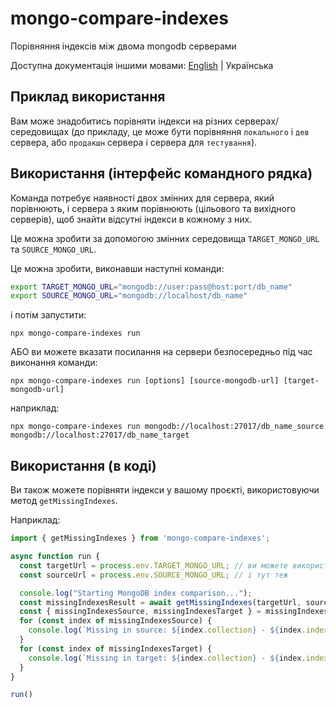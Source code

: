 # mongo-compare-indexes
Порівняння індексів між двома mongodb серверами

Доступна документація іншими мовами: [English](./README.md) | Українська

## Приклад використання

Вам може знадобитись порівняти індекси на різних серверах/середовищах (до прикладу, це може бути порівняння `локального` і `дев` сервера, або `продакшн` сервера і сервера для `тестування`).

## Використання (інтерфейс командного рядка)

Команда потребує наявності двох змінних для сервера, який порівнюють, і сервера з яким порівнюють (цільового та вихідного серверів), щоб знайти відсутні індекси в кожному з них.

Це можна зробити за допомогою змінних середовища `TARGET_MONGO_URL` та `SOURCE_MONGO_URL`.

Це можна зробити, виконавши наступні команди:

```sh
export TARGET_MONGO_URL="mongodb://user:pass@host:port/db_name"
export SOURCE_MONGO_URL="mongodb://localhost/db_name"
```

і потім запустити:

```
npx mongo-compare-indexes run
```

АБО ви можете вказати посилання на сервери безпосередньо під час виконання команди:

```
npx mongo-compare-indexes run [options] [source-mongodb-url] [target-mongodb-url]
```

наприклад:

```
npx mongo-compare-indexes run mongodb://localhost:27017/db_name_source mongodb://localhost:27017/db_name_target
```

## Використання (в коді)

Ви також можете порівняти індекси у вашому проєкті, використовуючи метод `getMissingIndexes`.

Наприклад:

```js
import { getMissingIndexes } from 'mongo-compare-indexes';

async function run {
  const targetUrl = process.env.TARGET_MONGO_URL; // ви можете використати вашу змінну тут
  const sourceUrl = process.env.SOURCE_MONGO_URL; // і тут теж

  console.log("Starting MongoDB index comparison...");
  const missingIndexesResult = await getMissingIndexes(targetUrl, sourceUrl);
  const { missingIndexesSource, missingIndexesTarget } = missingIndexesResult;
  for (const index of missingIndexesSource) {
    console.log(`Missing in source: ${index.collection} - ${index.index_name}`);
  }
  for (const index of missingIndexesTarget) {
    console.log(`Missing in target: ${index.collection} - ${index.index_name}`);
  }
}

run()

```
